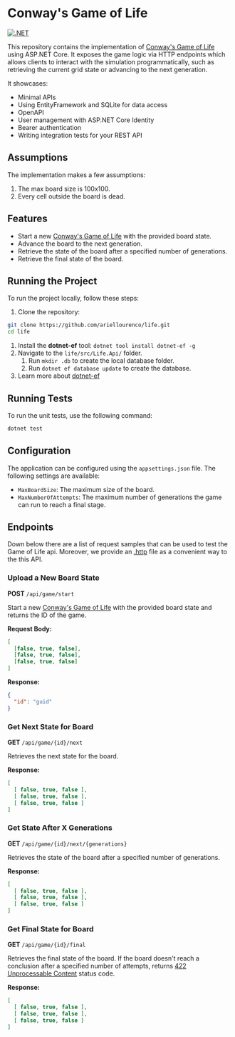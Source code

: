 # Conway's Game of Life

[![.NET](https://github.com/ariellourenco/life/actions/workflows/dotnet.yml/badge.svg)](https://github.com/ariellourenco/life/actions/workflows/dotnet.yml)

This repository contains the implementation of [Conway's Game of Life](https://en.wikipedia.org/wiki/Conway%27s_Game_of_Life) using ASP.NET Core. It exposes the game logic via HTTP endpoints which allows clients to interact with the simulation programmatically, such as retrieving the current grid state or advancing to the next generation.

It showcases:

- Minimal APIs
- Using EntityFramework and SQLite for data access
- OpenAPI
- User management with ASP.NET Core Identity
- Bearer authentication
- Writing integration tests for your REST API

## Assumptions

The implementation makes a few assumptions:

1. The max board size is 100x100.
2. Every cell outside the board is dead.

## Features

- Start a new [Conway's Game of Life](https://en.wikipedia.org/wiki/Conway%27s_Game_of_Life) with the provided board state.
- Advance the board to the next generation.
- Retrieve the state of the board after a specified number of generations.
- Retrieve the final state of the board.

## Running the Project

To run the project locally, follow these steps:

1. Clone the repository:

```bash
git clone https://github.com/ariellourenco/life.git
cd life
```

1. Install the **dotnet-ef** tool: `dotnet tool install dotnet-ef -g`
1. Navigate to the `life/src/Life.Api/` folder.
    1. Run `mkdir .db` to create the local database folder.
    1. Run `dotnet ef database update` to create the database.
1. Learn more about [dotnet-ef](https://learn.microsoft.com/en-us/ef/core/cli/dotnet)

## Running Tests

To run the unit tests, use the following command:

```bash
dotnet test
```

## Configuration

The application can be configured using the `appsettings.json` file. The following settings are available:

- `MaxBoardSize`: The maximum size of the board.
- `MaxNumberOfAttempts`: The maximum number of generations the game can run to reach a final stage.

## Endpoints

Down below there are a list of request samples that can be used to test the Game of Life api. Moreover, we provide an [.http](src/Life.Api/game.http) file as a convenient way to the this API.

### Upload a New Board State

**POST** `/api/game/start`

Start a new [Conway's Game of Life](https://en.wikipedia.org/wiki/Conway%27s_Game_of_Life) with the provided board state and returns the ID of the game.

**Request Body:**

```json
[
  [false, true, false],
  [false, true, false],
  [false, true, false]
]
```

**Response:**

```json
{
  "id": "guid"
}
```

### Get Next State for Board

**GET** `/api/game/{id}/next`

Retrieves the next state for the board.

**Response:**

```json
[
  [ false, true, false ],
  [ false, true, false ],
  [ false, true, false ]
]
```

### Get State After X Generations

**GET** `/api/game/{id}/next/{generations}`

Retrieves the state of the board after a specified number of generations.

**Response:**

```json
[
  [ false, true, false ],
  [ false, true, false ],
  [ false, true, false ]
]
```

### Get Final State for Board

**GET** `/api/game/{id}/final`

Retrieves the final state of the board. If the board doesn't reach a conclusion after a specified number of attempts, returns [422 Unprocessable Content](https://developer.mozilla.org/docs/Web/HTTP/Reference/Status/422) status code.

**Response:**

```json
[
  [ false, true, false ],
  [ false, true, false ],
  [ false, true, false ]
]
```
